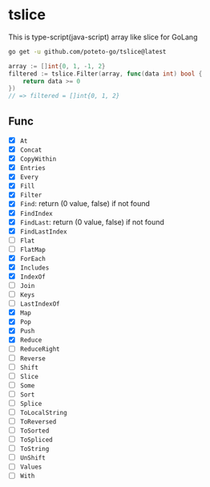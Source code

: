 # tslice

This is type-script(java-script) array like slice for GoLang

```bash
go get -u github.com/poteto-go/tslice@latest
```

```go
array := []int{0, 1, -1, 2}
filtered := tslice.Filter(array, func(data int) bool {
	return data >= 0
})
// => filtered = []int{0, 1, 2}
```

## Func
- [x] `At`
- [x] `Concat`
- [x] `CopyWithin`
- [x] `Entries`
- [x] `Every`
- [x] `Fill`
- [x] `Filter`
- [x] `Find`: return (0 value, false) if not found
- [x] `FindIndex`
- [x] `FindLast`: return (0 value, false) if not found
- [x] `FindLastIndex`
- [ ] `Flat`
- [ ] `FlatMap`
- [x] `ForEach`
- [x] `Includes`
- [x] `IndexOf`
- [ ] `Join`
- [ ] `Keys`
- [ ] `LastIndexOf`
- [x] `Map`
- [x] `Pop`
- [x] `Push`
- [x] `Reduce`
- [ ] `ReduceRight`
- [ ] `Reverse`
- [ ] `Shift`
- [ ] `Slice`
- [ ] `Some`
- [ ] `Sort`
- [ ] `Splice`
- [ ] `ToLocalString`
- [ ] `ToReversed`
- [ ] `ToSorted`
- [ ] `ToSpliced`
- [ ] `ToString`
- [ ] `UnShift`
- [ ] `Values`
- [ ] `With`